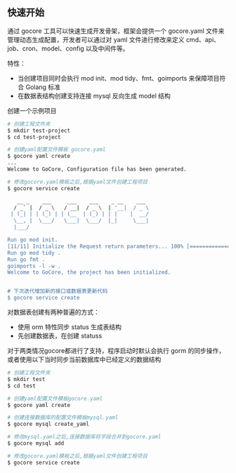 快速开始
---

通过 gocore 工具可以快速生成开发骨架，框架会提供一个 gocore.yaml 文件来管理动态生成配置，开发者可以通过对 yaml 文件进行修改来定义 cmd、api、job、cron、model、config 以及中间件等。

特性：
- 当创建项目同时会执行 mod init、mod tidy、fmt、goimports 来保障项目符合 Golang 标准
- 在数据表结构创建支持连接 mysql 反向生成 model 结构

创建一个示例项目

```sh
# 创建工程文件夹
$ mkdir test-project
$ cd test-project

# 创建yaml配置文件模板 gocore.yaml
$ gocore yaml create 
...
Welcome to GoCore, Configuration file has been generated.

# 修改gocore.yaml模板之后,根据yaml文件创建工程项目
$ gocore service create 

   __ _    ___     ___    ___    _ __    ___
  / _` |  / _ \   / __|  / _ \  | '__|  / _ \
 | (_| | | (_) | | (__  | (_) | | |    |  __/
  \__, |  \___/   \___|  \___/  |_|     \___|
  |___/

Run go mod init.
[11/11] Initialize the Request return parameters... 100% [========================================]   
Run go mod tidy .
Run go fmt .
goimports -l -w .
Welcome to GoCore, the project has been initialized.


# 下次迭代增加新的接口或数据表更新代码
$ gocore service create 
```

对数据表创建有两种普遍的方式：
- 使用 orm 特性同步 status 生成表结构
- 先创建数据表，在创建 statuss

对于两类情况gocore都进行了支持，程序启动时默认会执行 gorm 的同步操作，或者使用以下当时同步当前数据库中已经定义的数据结构

```sh
# 创建工程文件夹
$ mkdir test 
$ cd test

# 创建yaml配置文件模板gocore.yaml
$ gocore yaml create 

# 创建连接数据库的配置文件模板mysql.yaml
$ gocore mysql create_yaml 

# 修改mysql.yaml之后,连接数据库将字段合并到gocore.yaml
$ gocore mysql add 

# 修改gocore.yaml模板之后,根据yaml文件创建工程项目
$ gocore service create 
```
